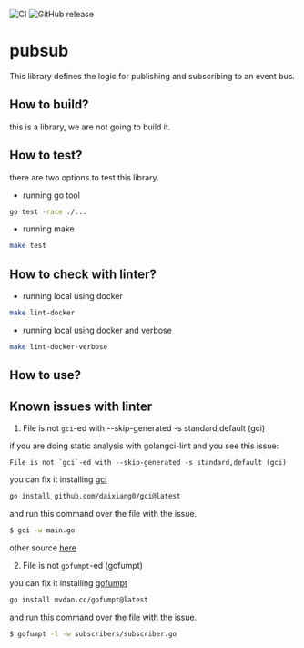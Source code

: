 ![CI](https://github.com/akatsuki-members/credit-crypto/actions/workflows/pubsub.yaml/badge.svg?branch=dev) ![GitHub release](https://img.shields.io/github/release/akatsuki-members/credit-crypto/all.svg?style=plastic)

# pubsub

This library defines the logic for publishing and subscribing to an event bus.

## How to build?

this is a library, we are not going to build it.

## How to test?

there are two options to test this library.

* running go tool

```sh
go test -race ./...
```

* running make

```sh
make test
```

## How to check with linter?

* running local using docker

```sh
make lint-docker 
```

* running local using docker and verbose

```sh
make lint-docker-verbose
```

## How to use?

## Known issues with linter

1.  File is not `gci`-ed with --skip-generated -s standard,default (gci)

if you are doing static analysis with golangci-lint and you see this issue:

```log
File is not `gci`-ed with --skip-generated -s standard,default (gci)
```

you can fix it installing [gci](https://github.com/daixiang0/gci)

```sh
go install github.com/daixiang0/gci@latest
```

and run this command over the file with the issue.

```sh
$ gci -w main.go
```

other source [here](https://github.com/golangci/golangci-lint/issues/1942)

2. File is not `gofumpt`-ed (gofumpt)

you can fix it installing [gofumpt](https://github.com/mvdan/gofumpt)

```sh
go install mvdan.cc/gofumpt@latest
```

and run this command over the file with the issue.

```sh
$ gofumpt -l -w subscribers/subscriber.go
```